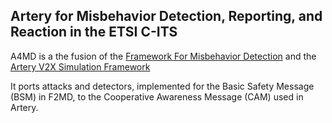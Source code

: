 ## Artery for Misbehavior Detection, Reporting, and Reaction in the ETSI C-ITS 

A4MD is a the fusion of the [Framework For Misbehavior Detection](https://github.com/josephkamel/F2MD) and the [Artery V2X Simulation Framework](https://github.com/riebl/artery)

It ports attacks and detectors, implemented for the Basic Safety Message (BSM) in F2MD, to the Cooperative Awareness Message (CAM) used in Artery.
